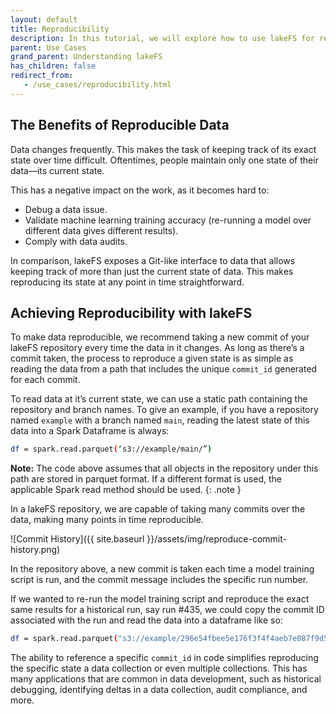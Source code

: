 ```yaml
---
layout: default 
title: Reproducibility
description: In this tutorial, we will explore how to use lakeFS for reproducibility of data.
parent: Use Cases
grand_parent: Understanding lakeFS
has_children: false
redirect_from:
   - /use_cases/reproducibility.html
---
```


## The Benefits of Reproducible Data

Data changes frequently. This makes the task of keeping track of its exact state over time difficult. Oftentimes, people maintain only one state of their data––its current state.

This has a negative impact on the work, as it becomes hard to:
* Debug a data issue.
* Validate machine learning training accuracy (re-running a model over different data gives different results).
* Comply with data audits.

In comparison, lakeFS exposes a Git-like interface to data that allows keeping track of more than just the current state of data. This makes reproducing its state at any point in time straightforward.

## Achieving Reproducibility with lakeFS

To make data reproducible, we recommend taking a new commit of your lakeFS repository every time the data in it changes. As long as there’s a commit taken, the process to reproduce a given state is as simple as reading the data from a path that includes the unique `commit_id` generated for each commit.

To read data at it’s current state, we can use a static path containing the repository and branch names. To give an example, if you have a repository named `example` with a branch named `main`, reading the latest state of this data into a Spark Dataframe is always:

```bash
df = spark.read.parquet(‘s3://example/main/”)
```
**Note:** The code above assumes that all objects in the repository under this path are stored in parquet format. If a different format is used, the applicable Spark read method should be used.
{: .note }

In a lakeFS repository, we are capable of taking many commits over the data, making many points in time reproducible. 

![Commit History]({{ site.baseurl }}/assets/img/reproduce-commit-history.png)

In the repository above, a new commit is taken each time a model training script is run, and the commit message includes the specific run number. 

If we wanted to re-run the model training script and reproduce the exact same results for a historical run, say run #435, we could copy the commit ID associated with the run and read the data into a dataframe like so:

```bash
df = spark.read.parquet("s3://example/296e54fbee5e176f3f4f4aeb7e087f9d57515750e8c3d033b8b841778613cb23/training_dataset/”)
```

The ability to reference a specific `commit_id` in code simplifies reproducing the specific state a data collection or even multiple collections. This has many applications that are common in data development, such as historical debugging, identifying deltas in a data collection, audit compliance, and more.


